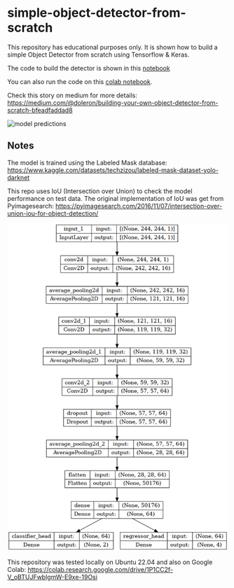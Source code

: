# simple-object-detector-from-scratch

This repository has educational purposes only. It is shown how to build a simple Object Detector from scratch using Tensorflow &amp; Keras.

The code to build the detector is shown in this [notebook](simple_obj_detector.ipynb)

You can also run the code on this [colab notebook](https://colab.research.google.com/drive/1P1CC2f-V_oBTUJFwblgmW-E9xe-19Osi).

Check this story on medium for more details: https://medium.com/@doleron/building-your-own-object-detector-from-scratch-bfeadfaddad8

![model predictions](https://raw.githubusercontent.com/doleron/simple-object-detector-from-scratch/main/test_od.png)

## Notes

The model is trained using the Labeled Mask database: https://www.kaggle.com/datasets/techzizou/labeled-mask-dataset-yolo-darknet

This repo uses IoU (Intersection over Union) to check the model performance on test data. The original implementation of IoU was get from Pyimagesearch: https://pyimagesearch.com/2016/11/07/intersection-over-union-iou-for-object-detection/

![model diagram](https://raw.githubusercontent.com/doleron/simple-object-detector-from-scratch/main/model.png)

This repository was tested locally on Ubuntu 22.04 and also on Google Colab: https://colab.research.google.com/drive/1P1CC2f-V_oBTUJFwblgmW-E9xe-19Osi


